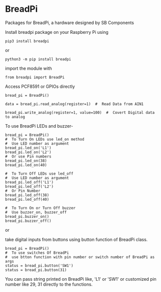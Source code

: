 # BreadPi
Packages for BreadPi, a hardware designed by SB Components

Install breadpi package on your Raspberry Pi using

`pip3 install breadpi`

or

`python3 -m pip install breadpi`


import the module with 

`from breadpi import BreadPi`


Access PCF8591 or GPIOs directly

```
bread_pi = BreadPi()

data = bread_pi.read_analog(register=1)  #  Read Data from AIN1

bread_pi.write_analog(register=1, value=100)  #  Covert Digital data to analog
```

To use BreadPi LEDs and buzzer- 
```
bread_pi = BreadPi()
#  To Turn On LEDs use led_on method
#  Use LED number as argument 
bread_pi.led_on('L1')
bread_pi.led_on('L2')
#  Or use Pin numbers
bread_pi.led_on(38)
bread_pi.led_on(40)

#  To Turn Off LEDs use led_off 
#  Use LED number as argument
bread_pi.led_off('L1')
bread_pi.led_off('L2')
#  Or Pin Number
bread_pi.led_off(38)
bread_pi.led_off(40)

#  To Turn On or Turn Off buzzer
#  Use buzzer_on, buzzer_off
bread_pi.buzzer_on()
bread_pi.buzzer_off()

```

or 

take digital inputs from buttons using button function of BreadPi class.

```
bread_pi = BreadPi()
#  To use switches Of BreadPi
#  use btton function with pin number or switch number of BreadPi as args
status = bread_pi.button('SW1')
status = bread_pi.button(31)

```


You can pass string printed on BreadPi like, 'L1' or 'SW1' or customized pin number like 29, 31 directly to the functions. 
